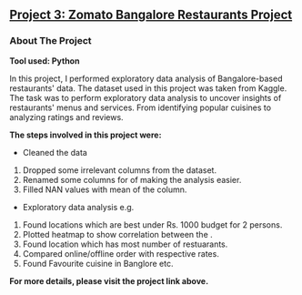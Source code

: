 ## [Project 3: Zomato Bangalore Restaurants Project](https://www.kaggle.com/code/mohd647/zomato-bangalore-data-eda)
### About The Project
**Tool used: Python**

In this project, I performed exploratory data analysis of Bangalore-based restaurants' data.
The dataset used in this project was taken from Kaggle. 
The task was to perform exploratory data analysis to uncover insights of restaurants' menus and services. From identifying popular cuisines to analyzing ratings and reviews.

**The steps involved in this project were:**
- Cleaned the data
1. Dropped some irrelevant columns from the dataset.
2. Renamed some columns for of making the analysis easier.
3. Filled NAN values with mean of the column.
- Exploratory data analysis e.g.
1. Found locations which are best under Rs. 1000 budget for 2 persons.
2. Plotted heatmap to show correlation between the .
3. Found location which has most number of restuarants. 
4. Compared online/offline order with respective rates.
5. Found Favourite cuisine in Banglore etc.

**For more details, please visit the project link above.**
